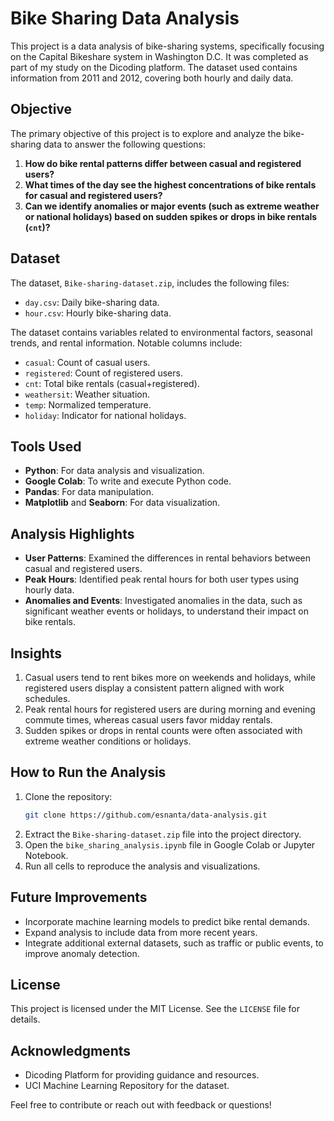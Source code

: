 # Bike Sharing Data Analysis

This project is a data analysis of bike-sharing systems, specifically focusing on the Capital Bikeshare system in Washington D.C. It was completed as part of my study on the Dicoding platform. The dataset used contains information from 2011 and 2012, covering both hourly and daily data.

## Objective
The primary objective of this project is to explore and analyze the bike-sharing data to answer the following questions:

1. **How do bike rental patterns differ between casual and registered users?**
2. **What times of the day see the highest concentrations of bike rentals for casual and registered users?**
3. **Can we identify anomalies or major events (such as extreme weather or national holidays) based on sudden spikes or drops in bike rentals (`cnt`)?**

## Dataset
The dataset, `Bike-sharing-dataset.zip`, includes the following files:

- `day.csv`: Daily bike-sharing data.
- `hour.csv`: Hourly bike-sharing data.

The dataset contains variables related to environmental factors, seasonal trends, and rental information. Notable columns include:

- `casual`: Count of casual users.
- `registered`: Count of registered users.
- `cnt`: Total bike rentals (casual+registered).
- `weathersit`: Weather situation.
- `temp`: Normalized temperature.
- `holiday`: Indicator for national holidays.

## Tools Used
- **Python**: For data analysis and visualization.
- **Google Colab**: To write and execute Python code.
- **Pandas**: For data manipulation.
- **Matplotlib** and **Seaborn**: For data visualization.

## Analysis Highlights
- **User Patterns**: Examined the differences in rental behaviors between casual and registered users.
- **Peak Hours**: Identified peak rental hours for both user types using hourly data.
- **Anomalies and Events**: Investigated anomalies in the data, such as significant weather events or holidays, to understand their impact on bike rentals.

## Insights
1. Casual users tend to rent bikes more on weekends and holidays, while registered users display a consistent pattern aligned with work schedules.
2. Peak rental hours for registered users are during morning and evening commute times, whereas casual users favor midday rentals.
3. Sudden spikes or drops in rental counts were often associated with extreme weather conditions or holidays.

## How to Run the Analysis
1. Clone the repository:
   ```bash
   git clone https://github.com/esnanta/data-analysis.git
   ```
2. Extract the `Bike-sharing-dataset.zip` file into the project directory.
3. Open the `bike_sharing_analysis.ipynb` file in Google Colab or Jupyter Notebook.
4. Run all cells to reproduce the analysis and visualizations.

## Future Improvements
- Incorporate machine learning models to predict bike rental demands.
- Expand analysis to include data from more recent years.
- Integrate additional external datasets, such as traffic or public events, to improve anomaly detection.

## License
This project is licensed under the MIT License. See the `LICENSE` file for details.

## Acknowledgments
- Dicoding Platform for providing guidance and resources.
- UCI Machine Learning Repository for the dataset.

Feel free to contribute or reach out with feedback or questions!

